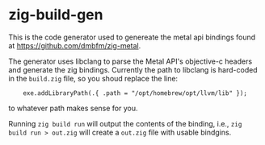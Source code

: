 # zig-build-gen

This is the code generator used to genereate the metal api bindings found at
https://github.com/dmbfm/zig-metal.

The generator uses libclang to parse the Metal API's objective-c headers and
generate the zig bindings. Currently the path to libclang is hard-coded in the
`build.zig` file, so you shoud replace the line:
```zig
    exe.addLibraryPath(.{ .path = "/opt/homebrew/opt/llvm/lib" });
```
to whatever path makes sense for you.

Running `zig build run` will output the contents of the binding, i.e., `zig
build run > out.zig` will create a `out.zig` file with usable bindgins.

